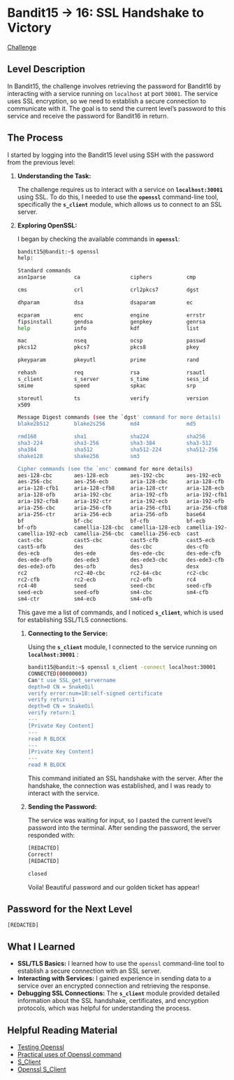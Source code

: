 # Bandit15 → 16: SSL Handshake to Victory

[Challenge](https://overthewire.org/wargames/bandit/bandit16.html)

## Level Description

In Bandit15, the challenge involves retrieving the password for Bandit16 by interacting with a service running on `localhost` at port `30001`. The service uses SSL encryption, so we need to establish a secure connection to communicate with it. The goal is to send the current level’s password to this service and receive the password for Bandit16 in return.

## The Process

I started by logging into the Bandit15 level using SSH with the password from the previous level:

1. **Understanding the Task:**
    
    The challenge requires us to interact with a service on **`localhost:30001`** using SSL. To do this, I needed to use the **`openssl`** command-line tool, specifically the **`s_client`** module, which allows us to connect to an SSL server.
    
2. **Exploring OpenSSL:**
    
    I began by checking the available commands in **`openssl`**:
    
    ```bash
    bandit15@bandit:~$ openssl
    help:
    
    Standard commands
    asn1parse         ca                ciphers           cmp
    
    cms               crl               crl2pkcs7         dgst
    
    dhparam           dsa               dsaparam          ec
    
    ecparam           enc               engine            errstr
    fipsinstall       gendsa            genpkey           genrsa
    help              info              kdf               list
    
    mac               nseq              ocsp              passwd
    pkcs12            pkcs7             pkcs8             pkey
    
    pkeyparam         pkeyutl           prime             rand
    
    rehash            req               rsa               rsautl
    s_client          s_server          s_time            sess_id
    smime             speed             spkac             srp
    
    storeutl          ts                verify            version
    x509
    
    Message Digest commands (see the `dgst' command for more details)
    blake2b512        blake2s256        md4               md5
    
    rmd160            sha1              sha224            sha256
    sha3-224          sha3-256          sha3-384          sha3-512
    sha384            sha512            sha512-224        sha512-256
    shake128          shake256          sm3
    
    Cipher commands (see the `enc' command for more details)
    aes-128-cbc       aes-128-ecb       aes-192-cbc       aes-192-ecb
    aes-256-cbc       aes-256-ecb       aria-128-cbc      aria-128-cfb
    aria-128-cfb1     aria-128-cfb8     aria-128-ctr      aria-128-ecb
    aria-128-ofb      aria-192-cbc      aria-192-cfb      aria-192-cfb1
    aria-192-cfb8     aria-192-ctr      aria-192-ecb      aria-192-ofb
    aria-256-cbc      aria-256-cfb      aria-256-cfb1     aria-256-cfb8
    aria-256-ctr      aria-256-ecb      aria-256-ofb      base64
    bf                bf-cbc            bf-cfb            bf-ecb
    bf-ofb            camellia-128-cbc  camellia-128-ecb  camellia-192-cbc
    camellia-192-ecb  camellia-256-cbc  camellia-256-ecb  cast
    cast-cbc          cast5-cbc         cast5-cfb         cast5-ecb
    cast5-ofb         des               des-cbc           des-cfb
    des-ecb           des-ede           des-ede-cbc       des-ede-cfb
    des-ede-ofb       des-ede3          des-ede3-cbc      des-ede3-cfb
    des-ede3-ofb      des-ofb           des3              desx
    rc2               rc2-40-cbc        rc2-64-cbc        rc2-cbc
    rc2-cfb           rc2-ecb           rc2-ofb           rc4
    rc4-40            seed              seed-cbc          seed-cfb
    seed-ecb          seed-ofb          sm4-cbc           sm4-cfb
    sm4-ctr           sm4-ecb           sm4-ofb
    ```
    
    This gave me a list of commands, and I noticed **`s_client`**, which is used for establishing SSL/TLS connections.
    
    1. **Connecting to the Service:**
        
        Using the **`s_client`** module, I connected to the service running on **`localhost:30001`** :
        
        ```bash
        bandit15@bandit:~$ openssl s_client -connect localhost:30001
        CONNECTED(00000003)
        Can't use SSL_get_servername
        depth=0 CN = SnakeOil
        verify error:num=18:self-signed certificate
        verify return:1
        depth=0 CN = SnakeOil
        verify return:1
        ---
        [Private Key Content]
        ---
        read R BLOCK
        ---
        [Private Key Content]
        ---
        read R BLOCK
        ```
        
        This command initiated an SSL handshake with the server. After the handshake, the connection was established, and I was ready to interact with the service. 
        
    2. **Sending the Password:**
        
        The service was waiting for input, so I pasted the current level’s password into the terminal. After sending the password, the server responded with:
        
        ```bash
        [REDACTED]
        Correct!
        [REDACTED]
        
        closed
        ```
        
        Voila! Beautiful password and our golden ticket has appear!
        

## Password for the Next Level

`[REDACTED]`

## What I Learned

- **SSL/TLS Basics:** I learned how to use the `openssl` command-line tool to establish a secure connection with an SSL server.
- **Interacting with Services:** I gained experience in sending data to a service over an encrypted connection and retrieving the response.
- **Debugging SSL Connections:** The **`s_client`** module provided detailed information about the SSL handshake, certificates, and encryption protocols, which was helpful for understanding the process.

## Helpful Reading Material

- [Testing Openssl](https://www.feistyduck.com/library/openssl-cookbook/online/testing-with-openssl/index.html)
- [Practical uses of Openssl command](https://www.geeksforgeeks.org/practical-uses-of-openssl-command-in-linux/)
- [S_Client](https://linux.die.net/man/1/s_client)
- [Openssl S_Client](https://www.misterpki.com/openssl-s-client/#google_vignette)
